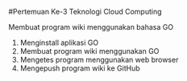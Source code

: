 #Pertemuan Ke-3 Teknologi Cloud Computing

Membuat program wiki menggunakan bahasa GO
1. Menginstall aplikasi GO
2. Membuat program wiki menggunakan GO
3. Mengetes program menggunakan web browser
4. Mengepush program wiki ke GitHub
